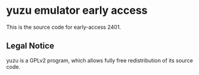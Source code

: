 yuzu emulator early access
=============

This is the source code for early-access 2401.

## Legal Notice

yuzu is a GPLv2 program, which allows fully free redistribution of its source code.
